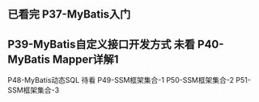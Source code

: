 已看完
P37-MyBatis入门
-
P39-MyBatis自定义接口开发方式
未看
P40-MyBatis Mapper详解1
-
P48-MyBatis动态SQL
待看
P49-SSM框架集合-1
P50-SSM框架集合-2
P51-SSM框架集合-3